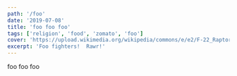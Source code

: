 ```yaml
---
path: '/foo'
date: '2019-07-08'
title: 'foo foo foo'
tags: ['religion', 'food', 'zomato', 'foo']
cover: 'https://upload.wikimedia.org/wikipedia/commons/e/e2/F-22_Raptor_edit1.jpg'
excerpt: 'Foo fighters!  Rawr!'
---
```


foo foo foo
